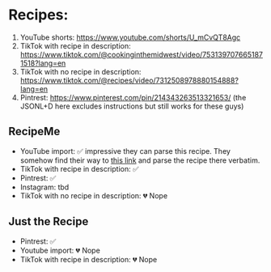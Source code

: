 # Recipes:
1. YouTube shorts: https://www.youtube.com/shorts/U_mCvQT8Agc
2. TikTok with recipe in description: https://www.tiktok.com/@cookinginthemidwest/video/7531397076651871518?lang=en
3. TikTok with no recipe in description: https://www.tiktok.com/@recipes/video/7312508978880154888?lang=en
4. Pintrest: https://www.pinterest.com/pin/214343263513321653/ (the JSONL+D here excludes instructions but still works for these guys)

## RecipeMe
- YouTube import: ✅ impressive they can parse this recipe. They somehow find their way to [this link](https://drveganblog.com/caramelized-onion-pasta/) and parse the recipe there verbatim.
- TikTok with recipe in description: ✅ 
- Pintrest: ✅ 
- Instagram: tbd
- TikTok with no recipe in description: 💔 Nope

## Just the Recipe
- Pintrest: ✅ 
- Youtube import: 💔 Nope
- TikTok with recipe in description: 💔 Nope